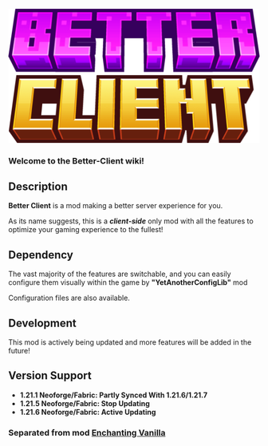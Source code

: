 ![title.png](https://github.com/pynickle/Better-Client/blob/master/title.png?raw=true)

### Welcome to the Better-Client wiki!

## Description

**Better Client** is a mod making a better server experience for you.

As its name suggests, this is a ***client-side*** only mod with all the features to optimize your gaming experience to the fullest!

## Dependency

The vast majority of the features are switchable, and you can easily configure them visually within the game by **"YetAnotherConfigLib"** mod

Configuration files are also available.

## Development

This mod is actively being updated and more features will be added in the future!

## Version Support

* **1.21.1 Neoforge/Fabric: Partly Synced With 1.21.6/1.21.7**
* **1.21.5 Neoforge/Fabric: Stop Updating**
* **1.21.6 Neoforge/Fabric: Active Updating**

### **Separated from mod [Enchanting Vanilla](https://www.curseforge.com/minecraft/mc-mods/enchanting-vanilla)**